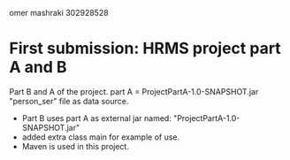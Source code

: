 omer mashraki 302928528
# First submission: HRMS project part A and B
 
Part B and A of the project.
part A = ProjectPartA-1.0-SNAPSHOT.jar
"person_ser" file as data source.

- Part B uses part A as external jar named: "ProjectPartA-1.0-SNAPSHOT.jar"
- added extra class main for example of use.
- Maven is used in this project.
